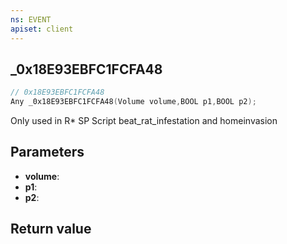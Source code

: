 ```yaml
---
ns: EVENT
apiset: client
---
```

## _0x18E93EBFC1FCFA48

```c
// 0x18E93EBFC1FCFA48
Any _0x18E93EBFC1FCFA48(Volume volume,BOOL p1,BOOL p2);
```

Only used in R* SP Script beat_rat_infestation and homeinvasion

## Parameters
* **volume**:
* **p1**:
* **p2**:

## Return value

